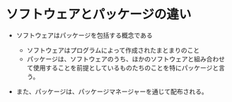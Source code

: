 # ソフトウェアとパッケージの違い

- ソフトウェアはパッケージを包括する概念である
  - ソフトウェアはプログラムによって作成されたまとまりのこと
  - パッケージは、ソフトウェアのうち、ほかのソフトウェアと組み合わせて使用することを前提としているものたちのことを特にパッケージと言う。
  
- また、パッケージは、パッケージマネージャーを通じて配布される。